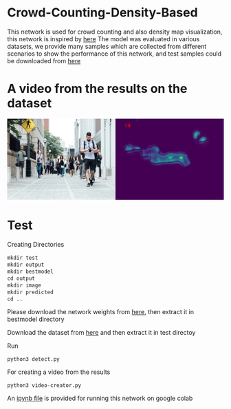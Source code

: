 # Crowd-Counting-Density-Based

This network is used for crowd counting and also density map visualization, this network is inspired by [here](https://github.com/Pongpisit-Thanasutives/Variations-of-SFANet-for-Crowd-Counting)
The model was evaluated in various datasets, we provide many samples which are collected from different scenarios to show the performance of this network, and test samples could be downloaded from [here](https://drive.google.com/file/d/1BrFOcpV-7bua8Z-UNneyKAbs0iw5ZTKC/view?usp=sharing)

# A video from the results on the dataset

[![Watch the video](pic/001.jpg)](https://youtu.be/JRlSnw3mvWc)


# Test
Creating Directories
```
mkdir test
mkdir output
mkdir bestmodel
cd output
mkdir image
mkdir predicted
cd ..

```
Please download the network weights from  [here](https://drive.google.com/file/d/1cIez_FfyuiqnowLmio7tw7KaUDC-rToe/view?usp=sharing), then extract it in bestmodel directory

Download the dataset from [here](https://drive.google.com/file/d/1BrFOcpV-7bua8Z-UNneyKAbs0iw5ZTKC/view?usp=sharing) and then extract it in test directoy

Run
```
python3 detect.py
```

For creating a video from the results
```
python3 video-creator.py
```


An [ipynb file](Density-Based-CC.ipynb) is provided for running this network on google colab





